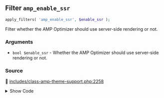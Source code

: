## Filter `amp_enable_ssr`

```php
apply_filters( 'amp_enable_ssr', $enable_ssr );
```

Filter whether the AMP Optimizer should use server-side rendering or not.

### Arguments

* `bool $enable_ssr` - Whether the AMP Optimizer should use server-side rendering or not.

### Source

:link: [includes/class-amp-theme-support.php:2258](/includes/class-amp-theme-support.php#L2258)

<details>
<summary>Show Code</summary>

```php
$enable_ssr = apply_filters( 'amp_enable_ssr', $enable_ssr );
```

</details>
